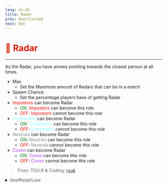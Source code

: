 ```yaml
---
lang: en-US
title: Radar
prev: Overclocked
next: Rat
---
```


# <font color=#d41e04>🧭 <b>Radar</b></font> <Badge text="Helpful" type="tip" vertical="middle"/>
---

As the Radar, you have arrows pointing towards the closest person at all times.
* Max
  * Set the Maximum amount of Radars that can be in a match
* Spawn Chance
  * Set the percentage players have of getting Radar
* <font color=red>Impostors</font> can become Radar
  * <font color=green>ON</font>: <font color=red>Impostors</font> can become this role
  * <font color=red>OFF</font>: <font color=red>Impostors</font> cannot become this role
* <font color=#8cffff>Crewmates</font> can become Radar
  * <font color=green>ON</font>: <font color=#8cffff>Crewmates</font> can become this role
  * <font color=red>OFF</font>: <font color=#8cffff>Crewmates</font> cannot become this role
* <font color=#7f8c8d>Neutrals</font> can become Radar
  * <font color=green>ON</font>: <font color=#7f8c8d>Neutrals</font> can become this role
  * <font color=red>OFF</font>: <font color=#7f8c8d>Neutrals</font> cannot become this role
* <font color=#ac42f2>Coven</font> can become Radar
  * <font color=green>ON</font>: <font color=#ac42f2>Coven</font> can become this role
  * <font color=red>OFF</font>: <font color=#ac42f2>Coven</font> cannot become this role

> From: TOU:R & Coding: [ryuk](https://github.com/ryuk2098)

<details>
<summary><b><font color=gray>Unofficial Lore</font></b></summary>

Placeholder: This role is a ROLE OH EM GOSH
> Submitted by: Member
</details>